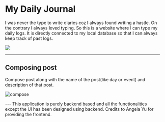 # My Daily Journal

I was never the type to write diaries coz I always found writing a hastle. On the contrary I always loved typing. So this is a website where I can type my daily logs. It is directly connected to my local database so that I can always keep track of past logs.


<!--![Screenshot 2022-09-29 163613](https://user-images.githubusercontent.com/97039362/193015757-94272838-416e-41a3-b321-1cd31b0dadc9.png) -->

<img src="https://user-images.githubusercontent.com/97039362/193015757-94272838-416e-41a3-b321-1cd31b0dadc9.png" />

--- 
## Composing post

Compose post along with the name of the post(like day or event) and description of that post.

![compose](https://user-images.githubusercontent.com/97039362/193017544-35551c81-f794-4182-a1ed-c325c2a33a8a.png)

--- This application is purely backend based and all the functionalities except the UI has been designed using backend. Credits to Angela Yu for providing the frontend.
